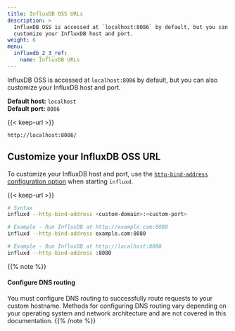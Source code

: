 ```yaml
---
title: InfluxDB OSS URLs
description: >
  InfluxDB OSS is accessed at `localhost:8086` by default, but you can also
  customize your InfluxDB host and port.
weight: 6
menu:
  influxdb_2_3_ref:
    name: InfluxDB URLs
---
```


InfluxDB OSS is accessed at `localhost:8086` by default, but you can also
customize your InfluxDB host and port.

**Default host:** `localhost`  
**Default port:** `8086`

{{< keep-url >}}
```
http://localhost:8086/
```

## Customize your InfluxDB OSS URL
To customize your InfluxDB host and port, use the
[`http-bind-address` configuration option](/influxdb/v2.2/reference/config-options/#http-bind-address)
when starting `influxd`.

{{< keep-url >}}
```sh
# Syntax
influxd --http-bind-address <custom-domain>:<custom-port>

# Example - Run InfluxDB at http://example.com:8080
influxd --http-bind-address example.com:8080

# Example - Run InfluxDB at http://localhost:8080
influxd --http-bind-address :8080
```

{{% note %}}
#### Configure DNS routing
You must configure DNS routing to successfully route requests to your custom hostname.
Methods for configuring DNS routing vary depending on your operating system and
network architecture and are not covered in this documentation.
{{% /note %}}
